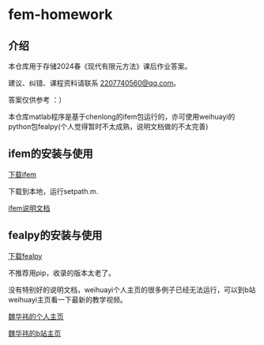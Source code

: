 # fem-homework

## 介绍

本仓库用于存储2024春《现代有限元方法》课后作业答案。

建议、纠错、课程资料请联系 2207740560@qq.com。

答案仅供参考 ：）

本仓库matlab程序是基于chenlong的ifem包运行的，亦可使用weihuayi的python包fealpy(个人觉得暂时不太成熟，说明文档做的不太完善)

## ifem的安装与使用

[下载ifem](https://github.com/lyc102/ifem)

下载到本地，运行setpath.m.

[ifem说明文档](https://www.math.uci.edu/~chenlong/ifemdoc/introduction.html)

## fealpy的安装与使用

[下载fealpy](https://github.com/weihuayi/fealpy)

不推荐用pip，收录的版本太老了。

没有特别好的说明文档，weihuayi个人主页的很多例子已经无法运行，可以到b站weihuayi主页看一下最新的教学视频。

[魏华祎的个人主页](www.weihuayi.cn)

[魏华祎的b站主页](https://b23.tv/B7sN0bC)
